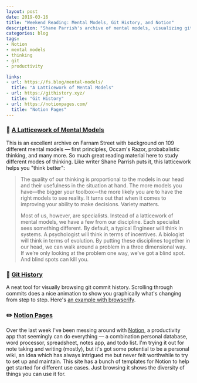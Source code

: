 ```yaml
---
layout: post
date: 2019-03-16
title: "Weekend Reading: Mental Models, Git History, and Notion"
description: "Shane Parrish's archive of mental models, visualizing git history, and page templates for Notion."
categories: blog
tags:
- Notion
- mental models
- thinking
- git
- productivity

links:
- url: https://fs.blog/mental-models/
  title: "A Latticework of Mental Models"
- url: https://githistory.xyz/
  title: "Git History"
- url: https://notionpages.com/
  title: "Notion Pages"
---
```


### 🧠 [A Latticework of Mental Models](https://fs.blog/mental-models/ "Mental Models")

This is an excellent archive on Farnam Street with background on 109 different mental models — first principles, Occam's Razor, probabalistic thinking, and many more. So much great reading material here to study different modes of thinking. Like writer Shane Parrish puts it, this latticework helps you "think better":

> The quality of our thinking is proportional to the models in our head and their usefulness in the situation at hand. The more models you have—the bigger your toolbox—the more likely you are to have the right models to see reality. It turns out that when it comes to improving your ability to make decisions. Variety matters.
>
> Most of us, however, are specialists. Instead of a latticework of mental models, we have a few from our discipline. Each specialist sees something different. By default, a typical Engineer will think in systems. A psychologist will think in terms of incentives. A biologist will think in terms of evolution. By putting these disciplines together in our head, we can walk around a problem in a three dimensional way. If we’re only looking at the problem one way, we’ve got a blind spot. And blind spots can kill you.

### 💾 [Git History](https://githistory.xyz/ "Git History")

A neat tool for visually browsing git commit history. Scrolling through commits does a nice animation to show you graphically what's changing from step to step. Here's [an example with browserify](https://githistory.xyz/babel/babel/blob/master/packages/babel-core/test/browserify.js).

### ✏️ [Notion Pages](https://notionpages.com/ "Notion Pages")

Over the last week I've been messing around with [Notion](https://www.notion.so/), a productivity app that seemingly can do everything — a combination personal database, word processor, spreadsheet, notes app, and todo list. I'm trying it out for note taking and writing (mostly), but it's got some potential to be a personal wiki, an idea which has always intrigued me but never felt worthwhile to try to set up and maintain. This site has a bunch of templates for Notion to help get started for different use cases. Just browsing it shows the diversity of things you can use it for.